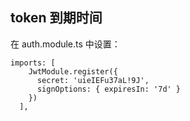 

## token 到期时间

在 auth.module.ts 中设置：

    imports: [
        JwtModule.register({
          secret: 'uieIEFu37aL!9J',
          signOptions: { expiresIn: '7d' }
        })
      ],



